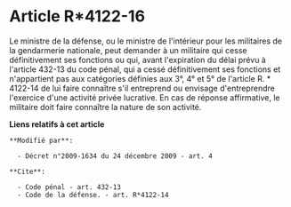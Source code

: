 # Article R*4122-16

Le ministre de la défense, ou le ministre de l'intérieur pour les militaires de la gendarmerie nationale, peut demander à un
militaire qui cesse définitivement ses fonctions ou qui, avant l'expiration du délai prévu à l'article 432-13 du code pénal,
qui a cessé définitivement ses fonctions et n'appartient pas aux catégories définies aux 3°, 4° et 5° de l'article R. *
4122-14 de lui faire connaître s'il entreprend ou envisage d'entreprendre l'exercice d'une activité privée lucrative. En cas
de réponse affirmative, le militaire doit faire connaître la nature de son activité.

**Liens relatifs à cet article**

	**Modifié par**:

	  - Décret n°2009-1634 du 24 décembre 2009 - art. 4

	**Cite**:

	  - Code pénal - art. 432-13
	  - Code de la défense. - art. R*4122-14
